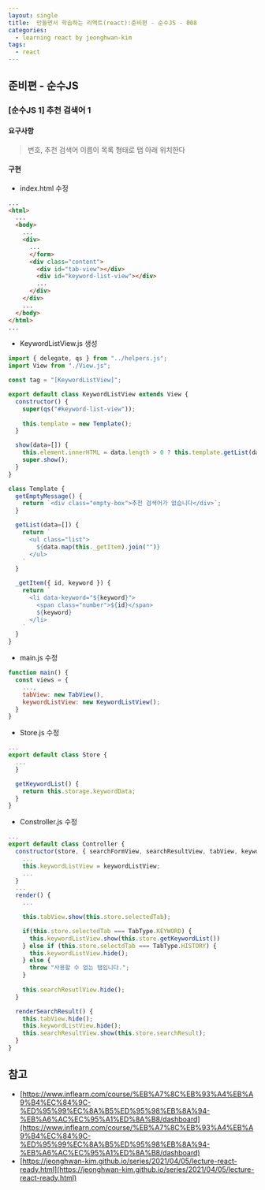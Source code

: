 ```yaml
---
layout: single
title:  만들면서 학습하는 리액트(react):준비편 - 순수JS - 008
categories: 
  - learning react by jeonghwan-kim
tags: 
  - react
---
```


## 준비편 - 순수JS

### [순수JS 1] 추천 검색어 1

#### 요구사항

> 번호, 추천 검색어 이름이 목록 형태로 탭 아래 위치한다

#### 구현

- index.html 수정

```html
...
<html>
  ...
  <body>
    ...
    <div>
      ...
      </form>
      <div class="content">
        <div id="tab-view"></div>
        <div id="keyword-list-view"></div>
        ...
      </div>
    </div>
    ...
  </body>
</html>
...
```

- KeywordListView.js 생성

```javascript
import { delegate, qs } from "../helpers.js";
import View from "./View.js";

const tag = "[KeywordListView]";

export default class KeywordListView extends View {
  constructor() {
    super(qs("#keyword-list-view"));
    
    this.template = new Template();
  }

  show(data=[]) {
    this.element.innerHTML = data.length > 0 ? this.template.getList(data) : this.template.getEmptyMessage();
    super.show();
  }
}

class Template {
  getEmptyMessage() {
    return `<div class="empty-box">추천 검색어가 없습니다</div>`;
  }

  getList(data=[]) {
    return `
      <ul class="list">
        ${data.map(this._getItem).join("")}
      </ul>
    `
  }

  _getItem({ id, keyword }) {
    return `
      <li data-keyword="${keyword}">
        <span class="number">${id}</span>
        ${keyword}
      </li>
    `
  }
}
```

- main.js 수정

```javascript
function main() {
  const views = {
    ...,
    tabView: new TabView(),
    keywordListView: new KeywordListView();
  }
}
```

- Store.js 수정

```javascript
...
export default class Store {
  ...
  }

  getKeywordList() {
    return this.storage.keywordData;
  }
}
```

- Constroller.js 수정

```javascript
...
export default class Controller {
  constructor(store, { searchFormView, searchResultView, tabView, keywordListView }) {
    ...
    this.keywordListView = keywordListView;
    ...
  }
  ...
  render() {
    ...

    this.tabView.show(this.store.selectedTab);

    if(this.store.selectedTab === TabType.KEYWORD) {
      this.keywordListView.show(this.store.getKeywordList())
    } else if (this.store.selectdTab === TabType.HISTORY) {
      this.keywordListView.hide();
    } else {
      throw "사용할 수 없는 탭입니다.";
    }
    
    this.searchResutlView.hide();
  }

  renderSearchResult() {
    this.tabView.hide();
    this.keywordListView.hide();
    this.searchResultView.show(this.store.searchResult);
  }
}
```

## 참고
- [https://www.inflearn.com/course/%EB%A7%8C%EB%93%A4%EB%A9%B4%EC%84%9C-%ED%95%99%EC%8A%B5%ED%95%98%EB%8A%94-%EB%A6%AC%EC%95%A1%ED%8A%B8/dashboard](https://www.inflearn.com/course/%EB%A7%8C%EB%93%A4%EB%A9%B4%EC%84%9C-%ED%95%99%EC%8A%B5%ED%95%98%EB%8A%94-%EB%A6%AC%EC%95%A1%ED%8A%B8/dashboard)
- [https://jeonghwan-kim.github.io/series/2021/04/05/lecture-react-ready.html](https://jeonghwan-kim.github.io/series/2021/04/05/lecture-react-ready.html)